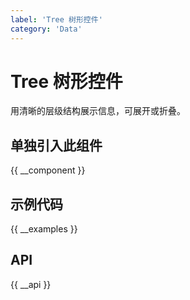 ```yaml
---
label: 'Tree 树形控件'
category: 'Data'
---
```


# Tree 树形控件

用清晰的层级结构展示信息，可展开或折叠。

## 单独引入此组件

{{ __component }}

## 示例代码

{{ __examples }}

## API

{{ __api }}
